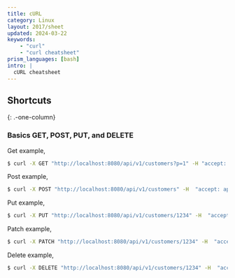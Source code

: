 ```yaml
---
title: cURL
category: Linux
layout: 2017/sheet
updated: 2024-03-22
keywords:
    - "curl"
    - "curl cheatsheet"
prism_languages: [bash]
intro: |
  cURL cheatsheet
---
```


Shortcuts
---------
{: .-one-column}

### Basics GET, POST, PUT, and DELETE

Get example,

```bash
$ curl -X GET "http://localhost:8080/api/v1/customers?p=1" -H "accept: application/json"
```

Post example,

```bash
$ curl -X POST "http://localhost:8080/api/v1/customers" -H  "accept: application/json" -H  "Content-Type: application/json" -d "{\"customer\":{\"firstName\":\"John\",\"lastName\":\"Doe\"},\"registration\":\"2024-03-20 10:30\"}"
```

Put example,

```bash
$ curl -X PUT "http://localhost:8080/api/v1/customers/1234" -H  "accept: application/json" -H  "Content-Type: application/json" -d "{\"customer\":{\"firstName\":\"John\",\"lastName\":\"Doe\"},\"registration\":\"2023-03-20 10:20\"}"
```

Patch example,

```bash
$ curl -X PATCH "http://localhost:8080/api/v1/customers/1234" -H  "accept: application/json" -H  "Content-Type: application/json" -d "{\"customerFirstName\":\"John\",\"customerLastName\":\"Doe\"}"
```

Delete example,

```bash
$ curl -X DELETE "http://localhost:8080/api/v1/customers/1234" -H  "accept: */*"```
